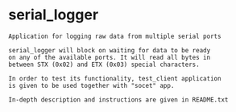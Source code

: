 # serial_logger

	Application for logging raw data from multiple serial ports

	serial_logger will block on waiting for data to be ready
	on any of the available ports. It will read all bytes in
	between STX (0x02) and ETX (0x03) special characters.

	In order to test its functionality, test_client application
	is given to be used together with "socet" app.

	In-depth description and instructions are given in README.txt

